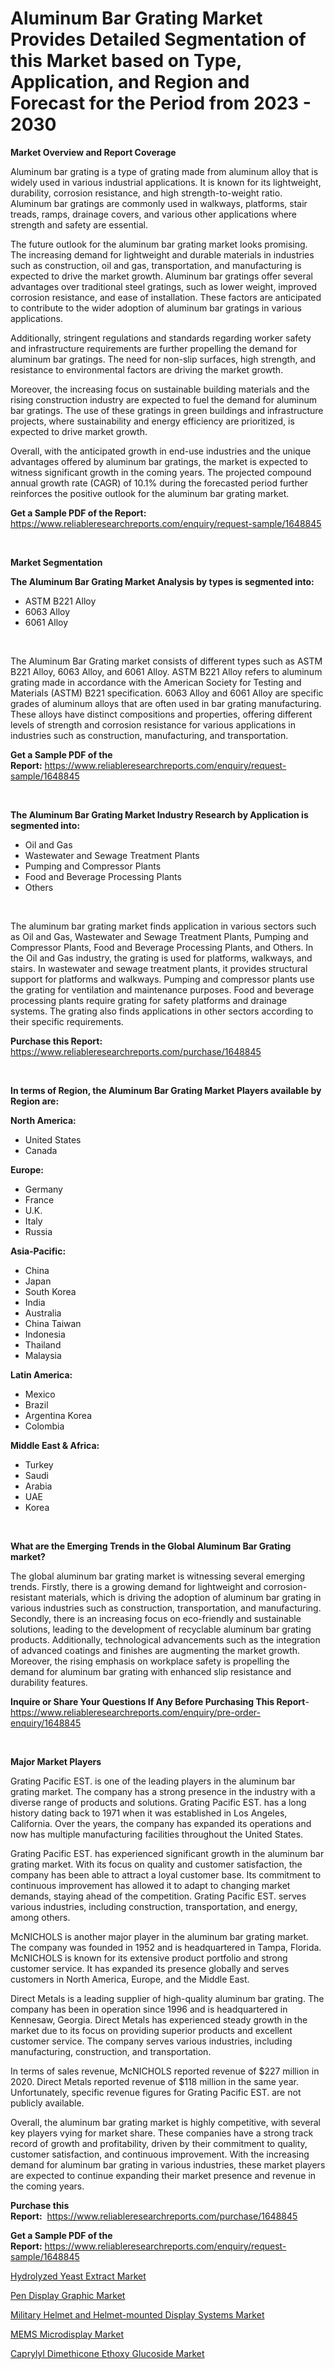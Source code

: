 <p><h1>Aluminum Bar Grating Market Provides Detailed Segmentation of this Market based on Type, Application, and Region and Forecast for the Period from 2023 - 2030</h1></p><p><strong>Market Overview and Report Coverage</strong></p>
<p><p>Aluminum bar grating is a type of grating made from aluminum alloy that is widely used in various industrial applications. It is known for its lightweight, durability, corrosion resistance, and high strength-to-weight ratio. Aluminum bar gratings are commonly used in walkways, platforms, stair treads, ramps, drainage covers, and various other applications where strength and safety are essential.</p><p>The future outlook for the aluminum bar grating market looks promising. The increasing demand for lightweight and durable materials in industries such as construction, oil and gas, transportation, and manufacturing is expected to drive the market growth. Aluminum bar gratings offer several advantages over traditional steel gratings, such as lower weight, improved corrosion resistance, and ease of installation. These factors are anticipated to contribute to the wider adoption of aluminum bar gratings in various applications.</p><p>Additionally, stringent regulations and standards regarding worker safety and infrastructure requirements are further propelling the demand for aluminum bar gratings. The need for non-slip surfaces, high strength, and resistance to environmental factors are driving the market growth.</p><p>Moreover, the increasing focus on sustainable building materials and the rising construction industry are expected to fuel the demand for aluminum bar gratings. The use of these gratings in green buildings and infrastructure projects, where sustainability and energy efficiency are prioritized, is expected to drive market growth.</p><p>Overall, with the anticipated growth in end-use industries and the unique advantages offered by aluminum bar gratings, the market is expected to witness significant growth in the coming years. The projected compound annual growth rate (CAGR) of 10.1% during the forecasted period further reinforces the positive outlook for the aluminum bar grating market.</p></p>
<p><strong>Get a Sample PDF of the Report:</strong> <a href="https://www.reliableresearchreports.com/enquiry/request-sample/1648845">https://www.reliableresearchreports.com/enquiry/request-sample/1648845</a></p>
<p>&nbsp;</p>
<p><strong>Market Segmentation</strong></p>
<p><strong>The Aluminum Bar Grating Market Analysis by types is segmented into:</strong></p>
<p><ul><li>ASTM B221 Alloy</li><li>6063 Alloy</li><li>6061 Alloy</li></ul></p>
<p>&nbsp;</p>
<p><p>The Aluminum Bar Grating market consists of different types such as ASTM B221 Alloy, 6063 Alloy, and 6061 Alloy. ASTM B221 Alloy refers to aluminum grating made in accordance with the American Society for Testing and Materials (ASTM) B221 specification. 6063 Alloy and 6061 Alloy are specific grades of aluminum alloys that are often used in bar grating manufacturing. These alloys have distinct compositions and properties, offering different levels of strength and corrosion resistance for various applications in industries such as construction, manufacturing, and transportation.</p></p>
<p><strong>Get a Sample PDF of the Report:</strong>&nbsp;<a href="https://www.reliableresearchreports.com/enquiry/request-sample/1648845">https://www.reliableresearchreports.com/enquiry/request-sample/1648845</a></p>
<p>&nbsp;</p>
<p><strong>The Aluminum Bar Grating Market Industry Research by Application is segmented into:</strong></p>
<p><ul><li>Oil and Gas</li><li>Wastewater and Sewage Treatment Plants</li><li>Pumping and Compressor Plants</li><li>Food and Beverage Processing Plants</li><li>Others</li></ul></p>
<p>&nbsp;</p>
<p><p>The aluminum bar grating market finds application in various sectors such as Oil and Gas, Wastewater and Sewage Treatment Plants, Pumping and Compressor Plants, Food and Beverage Processing Plants, and Others. In the Oil and Gas industry, the grating is used for platforms, walkways, and stairs. In wastewater and sewage treatment plants, it provides structural support for platforms and walkways. Pumping and compressor plants use the grating for ventilation and maintenance purposes. Food and beverage processing plants require grating for safety platforms and drainage systems. The grating also finds applications in other sectors according to their specific requirements.</p></p>
<p><strong>Purchase this Report:</strong>&nbsp; <a href="https://www.reliableresearchreports.com/purchase/1648845">https://www.reliableresearchreports.com/purchase/1648845</a></p>
<p>&nbsp;</p>
<p><strong>In terms of Region, the Aluminum Bar Grating Market Players available by Region are:</strong></p>
<p>
    <p> <strong> North America: </strong>
        <ul>
            <li>United States</li>
            <li>Canada</li>
        </ul>
        </p> 
    <p> <strong> Europe: </strong>
        <ul>
            <li>Germany</li>
            <li>France</li>
            <li>U.K.</li>
            <li>Italy</li>
            <li>Russia</li>
        </ul>
        </p> 
    <p> <strong> Asia-Pacific: </strong>
        <ul>
            <li>China</li>
            <li>Japan</li>
            <li>South Korea</li>
            <li>India</li>
            <li>Australia</li>
            <li>China Taiwan</li>
            <li>Indonesia</li>
            <li>Thailand</li>
            <li>Malaysia</li>
        </ul>
        </p> 
    <p> <strong> Latin America: </strong>
        <ul>
            <li>Mexico</li>
            <li>Brazil</li>
            <li>Argentina Korea</li>
            <li>Colombia</li>
        </ul>
        </p> 
    <p> <strong> Middle East & Africa: </strong>
        <ul>
            <li>Turkey</li>
            <li>Saudi</li>
            <li>Arabia</li>
            <li>UAE</li>
            <li>Korea</li>
        </ul>
    </p>
    </p>
<p>&nbsp;</p>
<p><strong>What are the Emerging Trends in the Global Aluminum Bar Grating market?</strong></p>
<p><p>The global aluminum bar grating market is witnessing several emerging trends. Firstly, there is a growing demand for lightweight and corrosion-resistant materials, which is driving the adoption of aluminum bar grating in various industries such as construction, transportation, and manufacturing. Secondly, there is an increasing focus on eco-friendly and sustainable solutions, leading to the development of recyclable aluminum bar grating products. Additionally, technological advancements such as the integration of advanced coatings and finishes are augmenting the market growth. Moreover, the rising emphasis on workplace safety is propelling the demand for aluminum bar grating with enhanced slip resistance and durability features.</p></p>
<p><strong>Inquire or Share Your Questions If Any Before Purchasing This Report</strong>- <a href="https://www.reliableresearchreports.com/enquiry/pre-order-enquiry/1648845">https://www.reliableresearchreports.com/enquiry/pre-order-enquiry/1648845</a></p>
<p>&nbsp;</p>
<p><strong>Major Market Players</strong></p>
<p><p>Grating Pacific EST. is one of the leading players in the aluminum bar grating market. The company has a strong presence in the industry with a diverse range of products and solutions. Grating Pacific EST. has a long history dating back to 1971 when it was established in Los Angeles, California. Over the years, the company has expanded its operations and now has multiple manufacturing facilities throughout the United States.</p><p>Grating Pacific EST. has experienced significant growth in the aluminum bar grating market. With its focus on quality and customer satisfaction, the company has been able to attract a loyal customer base. Its commitment to continuous improvement has allowed it to adapt to changing market demands, staying ahead of the competition. Grating Pacific EST. serves various industries, including construction, transportation, and energy, among others.</p><p>McNICHOLS is another major player in the aluminum bar grating market. The company was founded in 1952 and is headquartered in Tampa, Florida. McNICHOLS is known for its extensive product portfolio and strong customer service. It has expanded its presence globally and serves customers in North America, Europe, and the Middle East.</p><p>Direct Metals is a leading supplier of high-quality aluminum bar grating. The company has been in operation since 1996 and is headquartered in Kennesaw, Georgia. Direct Metals has experienced steady growth in the market due to its focus on providing superior products and excellent customer service. The company serves various industries, including manufacturing, construction, and transportation.</p><p>In terms of sales revenue, McNICHOLS reported revenue of $227 million in 2020. Direct Metals reported revenue of $118 million in the same year. Unfortunately, specific revenue figures for Grating Pacific EST. are not publicly available.</p><p>Overall, the aluminum bar grating market is highly competitive, with several key players vying for market share. These companies have a strong track record of growth and profitability, driven by their commitment to quality, customer satisfaction, and continuous improvement. With the increasing demand for aluminum bar grating in various industries, these market players are expected to continue expanding their market presence and revenue in the coming years.</p></p>
<p><strong>Purchase this Report:</strong>&nbsp;&nbsp;<a href="https://www.reliableresearchreports.com/purchase/1648845">https://www.reliableresearchreports.com/purchase/1648845</a></p>
<p></p>
<p><strong>Get a Sample PDF of the Report:</strong>&nbsp;<a href="https://www.reliableresearchreports.com/enquiry/request-sample/1648845">https://www.reliableresearchreports.com/enquiry/request-sample/1648845</a></p>
<p><p><a href="https://github.com/kipkeeva/Market-Research-Report-List-1/blob/main/hydrolyzed-yeast-extract-market.md">Hydrolyzed Yeast Extract Market</a></p><p><a href="https://medium.com/@rachelyoung56/pen-display-graphic-market-size-reveals-the-best-marketing-channels-in-global-industry-9675f2fc4dca">Pen Display Graphic Market</a></p><p><a href="https://medium.com/@beverlychen69/military-helmet-and-helmet-mounted-display-systems-market-size-market-outlook-and-market-forecast-6db774318307">Military Helmet and Helmet-mounted Display Systems Market</a></p><p><a href="https://medium.com/@beverlychen69/mems-microdisplay-market-outlook-industry-overview-and-forecast-2023-to-2030-e0532dd436c2">MEMS Microdisplay Market</a></p><p><a href="https://github.com/kuntayevaz/Market-Research-Report-List-1/blob/main/caprylyl-dimethicone-ethoxy-glucoside-market.md">Caprylyl Dimethicone Ethoxy Glucoside Market</a></p></p>